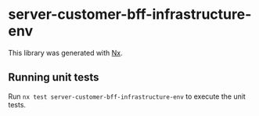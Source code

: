 # server-customer-bff-infrastructure-env

This library was generated with [Nx](https://nx.dev).

## Running unit tests

Run `nx test server-customer-bff-infrastructure-env` to execute the unit tests.
